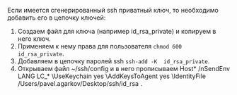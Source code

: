 Если имеется сгенерированный ssh приватный ключ, то необходимо добавить его в цепочку ключей:

1. Создаем файл для ключа (например id_rsa_private) и копируем в него ключ.
2. Применяем к нему права для пользователя  `chmod 600 id_rsa_private`.
3. Добавляем в цепочку паролей ssh `ssh-add -K  id_rsa_private`.
4. Открываем файл ~/ssh/config и в него прописываем Host*
        /nSendEnv LANG LC_*
        \UseKeychain yes
        \AddKeysToAgent yes
        \IdentityFile /Users/pavel.agarkov/Desktop/ssh/id_rsa .
